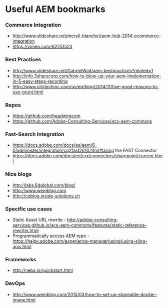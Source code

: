 # Useful AEM bookmarks


### Commerce Integration 
* http://www.slideshare.net/meryll-blanchet/aem-hub-2014-ecommerce-integration 
* https://vimeo.com/62251523

### Best Practices 
* http://www.slideshare.net/GabrielWalt/aem-bestpractices?related=1
* http://info.3sharecorp.com/how-to-blow-up-your-aem-implementation-in-5-easy-steps-recording
* http://www.citytechinc.com/us/en/blog/2014/11/five-good-reasons-to-use-grunt.html

### Repos 
* https://github.com/headwirecom
* https://github.com/Adobe-Consulting-Services/acs-aem-commons

### Fast-Search Integration
* https://docs.adobe.com/docs/es/aem/6-0/administer/integration/cq2fast2010.html#Using the FAST Connector
* https://docs.adobe.com/docs/en/crx/connectors/sharepoint/current.html

### Nice blogs
* http://labs.6dglobal.com/blog/
* http://www.wemblog.com
* http://cqblog.inside-solutions.ch

### Specific use cases
* Static Asset URL rewrite - http://adobe-consulting-services.github.io/acs-aem-commons/features/static-reference-rewriter.html
* Programmatically access AEM repo - https://helpx.adobe.com/experience-manager/using/using-sling-apis.html


### Frameworks
* http://neba.io/quickstart.html

### DevOps
* http://www.wemblog.com/2015/03/how-to-set-up-shareable-docker-image.html
